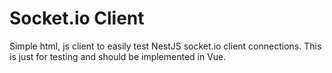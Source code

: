 # Socket.io Client

Simple html, js client to easily test NestJS socket.io client connections.
This is just for testing and should be implemented in Vue.

